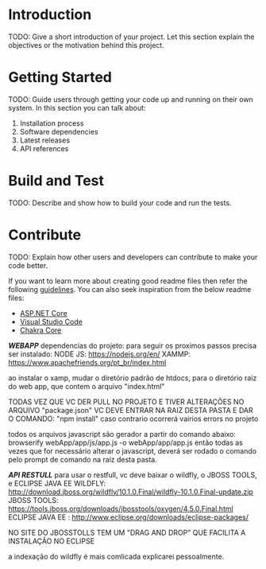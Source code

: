 # Introduction 
TODO: Give a short introduction of your project. Let this section explain the objectives or the motivation behind this project. 

# Getting Started
TODO: Guide users through getting your code up and running on their own system. In this section you can talk about:
1.	Installation process
2.	Software dependencies
3.	Latest releases
4.	API references

# Build and Test
TODO: Describe and show how to build your code and run the tests. 

# Contribute
TODO: Explain how other users and developers can contribute to make your code better. 

If you want to learn more about creating good readme files then refer the following [guidelines](https://www.visualstudio.com/en-us/docs/git/create-a-readme). You can also seek inspiration from the below readme files:
- [ASP.NET Core](https://github.com/aspnet/Home)
- [Visual Studio Code](https://github.com/Microsoft/vscode)
- [Chakra Core](https://github.com/Microsoft/ChakraCore)



***WEBAPP***
dependencias do projeto:
para seguir os proximos passos precisa ser instalado:
NODE JS: https://nodejs.org/en/
XAMMP: https://www.apachefriends.org/pt_br/index.html

ao instalar o xamp, mudar o diretório padrão de htdocs, para o diretório
raiz do web app, que contem o arquivo "index.html"


TODAS VEZ QUE VC DER PULL NO PROJETO E TIVER ALTERAÇÕES NO ARQUIVO
"package.json"
VC DEVE ENTRAR NA RAIZ DESTA PASTA E DAR O COMANDO:
"npm install"
caso contrario ocorrerá vairios errors no projeto


todos os arquivos javascript são gerador a partir do comando abaixo:
browserify webApp/app/js/app.js -o webApp/app/app.js
então todas as vezes que for necessário alterar o javascript, deverá ser rodado o comando
pelo prompt de comando na raiz desta pasta.

***API RESTULL***
para usar o restfull, vc deve baixar o wildfly, o JBOSS TOOLS, e  ECLIPSE JAVA EE
WILDFLY: http://download.jboss.org/wildfly/10.1.0.Final/wildfly-10.1.0.Final-update.zip
JBOSS TOOLS: https://tools.jboss.org/downloads/jbosstools/oxygen/4.5.0.Final.html
ECLIPSE JAVA EE : http://www.eclipse.org/downloads/eclipse-packages/

NO SITE DO JBOSSTOLLS TEM UM "DRAG AND DROP" QUE FACILITA A INSTALAÇÃO NO ECLIPSE

a indexação do wildfly é mais comlicada explicarei pessoalmente.